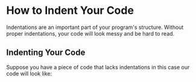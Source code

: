 # How to Indent Your Code
Indentations are an important part of your program's structure. Without proper indentations, your code will look messy and be hard to read. 

## Indenting Your Code

Suppose you have a piece of code that lacks indentations in this case our code will look like:



